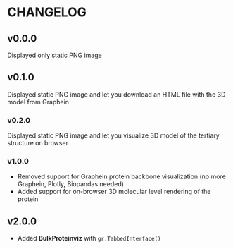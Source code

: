 # CHANGELOG

## v0.0.0

Displayed only static PNG image

## v0.1.0

Displayed static PNG image and let you download an HTML file with the 3D model from Graphein

### v0.2.0

Displayed static PNG image and let you visualize 3D model of the tertiary structure on browser

### v1.0.0

- Removed support for Graphein protein backbone visualization (no more Graphein, Plotly, Biopandas needed)
- Added support for on-browser 3D molecular level rendering of the protein

## v2.0.0

- Added **BulkProteinviz** with `gr.TabbedInterface()`
